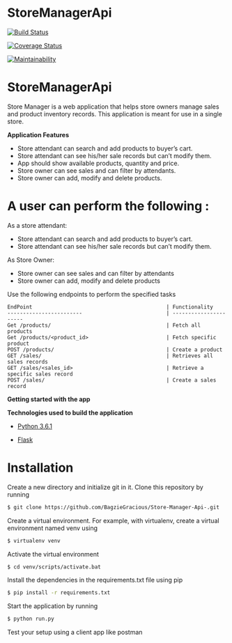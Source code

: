 # StoreManagerApi

[![Build Status](https://travis-ci.com/BagzieGracious/StoreManagerApi.svg?branch=feature)](https://travis-ci.com/BagzieGracious/StoreManagerApi) 

[![Coverage Status](https://coveralls.io/repos/github/BagzieGracious/StoreManagerApi/badge.svg?branch=feature)](https://coveralls.io/github/BagzieGracious/StoreManagerApi?branch=feature)

[![Maintainability](https://api.codeclimate.com/v1/badges/93c82592f279a6463342/maintainability)](https://codeclimate.com/github/BagzieGracious/StoreManagerApi/maintainability)

# StoreManagerApi
Store Manager is a web application that helps store owners manage sales and product inventory records. This application is meant for use in a single store.

**Application Features**

* Store attendant can search and add products to buyer’s cart.
* Store attendant can see his/her sale records but can’t modify them.
* App should show available products, quantity and price.
* Store owner can see sales and can filter by attendants.
* Store owner can add, modify and delete products.


# A user can perform the following :
 As a store attendant:
 - Store attendant can search and add products to buyer’s cart.
 - Store attendant can see his/her sale records but can’t modify them.
 
 As Store Owner:
- Store owner can see sales and can filter by attendants
- Store owner can add, modify and delete products

 Use the following endpoints to perform the specified tasks
    
    EndPoint                                           | Functionality
    ------------------------                           | ----------------------
    Get /products/                                     | Fetch all products
    Get /products/<product_id>                         | Fetch specific product
    POST /products/                                    | Create a product
    GET /sales/                                        | Retrieves all sales records
    GET /sales/<sales_id>                              | Retrieve a specific sales record
    POST /sales/                                       | Create a sales record
    
**Getting started with the app**

**Technologies used to build the application**

* [Python 3.6.1](https://docs.python.org/3/)

* [Flask](http://flask.pocoo.org/)

# Installation

Create a new directory and initialize git in it. Clone this repository by running
```sh
$ git clone https://github.com/BagzieGracious/Store-Manager-Api-.git
```
Create a virtual environment. For example, with virtualenv, create a virtual environment named venv using
```sh
$ virtualenv venv
```
Activate the virtual environment
```sh
$ cd venv/scripts/activate.bat
```
Install the dependencies in the requirements.txt file using pip
```sh
$ pip install -r requirements.txt
```

Start the application by running
```sh
$ python run.py
```
Test your setup using a client app like postman
